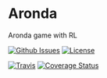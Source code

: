 # Aronda
Aronda game with RL

[![Github Issues](https://img.shields.io/github/issues/julienlopez/Aronda.svg)](http://github.com/julienlopez/Aronda)
[![License](https://img.shields.io/github/license/julienlopez/Aronda.svg)](http://github.com/julienlopez/Aronda)

[![Travis](https://img.shields.io/travis/julienlopez/Aronda.svg)](https://travis-ci.org/julienlopez/Aronda)
[![Coverage Status](https://coveralls.io/repos/github/julienlopez/Aronda/badge.svg?branch=master)](https://coveralls.io/github/julienlopez/Aronda?branch=master)
